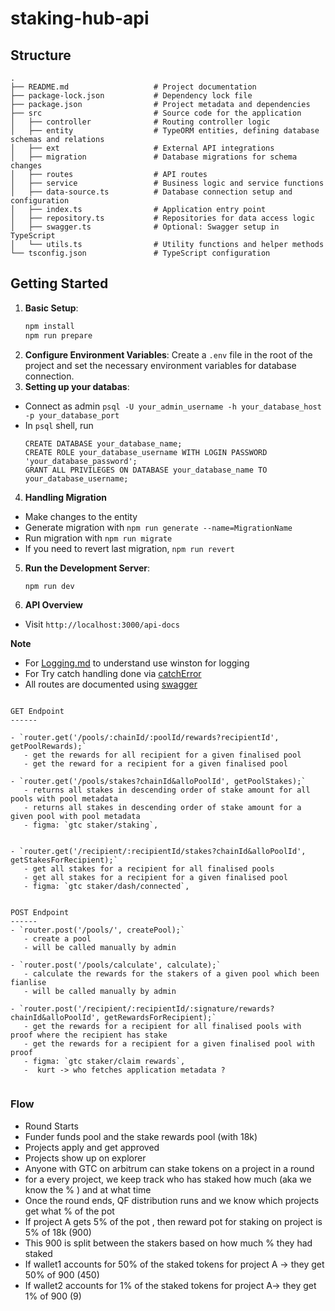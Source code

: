 # staking-hub-api

## Structure

```
.
├── README.md                   # Project documentation
├── package-lock.json           # Dependency lock file
├── package.json                # Project metadata and dependencies
├── src                         # Source code for the application
│   ├── controller              # Routing controller logic
│   ├── entity                  # TypeORM entities, defining database schemas and relations
│   ├── ext                     # External API integrations
│   ├── migration               # Database migrations for schema changes
│   ├── routes                  # API routes
│   ├── service                 # Business logic and service functions
│   ├── data-source.ts          # Database connection setup and configuration
│   ├── index.ts                # Application entry point
│   ├── repository.ts           # Repositories for data access logic
│   ├── swagger.ts              # Optional: Swagger setup in TypeScript
│   └── utils.ts                # Utility functions and helper methods
└── tsconfig.json               # TypeScript configuration
```

## Getting Started

1. **Basic Setup**:
   ```bash
   npm install
   npm run prepare
   ```
2. **Configure Environment Variables**:
   Create a `.env` file in the root of the project and set the necessary environment variables for database connection.
3. **Setting up your databas**:
- Connect as admin `psql -U your_admin_username -h your_database_host -p your_database_port`
- In `psql` shell, run
  ```shell
  CREATE DATABASE your_database_name;
  CREATE ROLE your_database_username WITH LOGIN PASSWORD 'your_database_password';
  GRANT ALL PRIVILEGES ON DATABASE your_database_name TO your_database_username;
  ```
4. **Handling Migration**
- Make changes to the entity
- Generate migration with `npm run generate --name=MigrationName`
- Run migration with `npm run migrate`
- If you need to revert last migration, `npm run revert`
5. **Run the Development Server**:
   ```bash
   npm run dev
   ```
6. **API Overview**
  - Visit `http://localhost:3000/api-docs`

**Note**

- For [Logging.md](./src//logger/logger.md) to understand use winston for logging
- For Try catch handling done via [catchError](./src/utils.ts)
- All routes are documented using [swagger](./src/swagger.ts)

```

GET Endpoint
------

- `router.get('/pools/:chainId/:poolId/rewards?recipientId', getPoolRewards);`
   - get the rewards for all recipient for a given finalised pool
   - get the reward for a recipient for a given finalised pool

- `router.get('/pools/stakes?chainId&alloPoolId', getPoolStakes);`
   - returns all stakes in descending order of stake amount for all pools with pool metadata
   - returns all stakes in descending order of stake amount for a given pool with pool metadata
   - figma: `gtc staker/staking`,


- `router.get('/recipient/:recipientId/stakes?chainId&alloPoolId', getStakesForRecipient);`
   - get all stakes for a recipient for all finalised pools
   - get all stakes for a recipient for a given finalised pool
   - figma: `gtc staker/dash/connected`,


POST Endpoint
------
- `router.post('/pools/', createPool);`
   - create a pool 
   - will be called manually by admin

- `router.post('/pools/calculate', calculate);`
   - calculate the rewards for the stakers of a given pool which been fianlise 
   - will be called manually by admin

- `router.post('/recipient/:recipientId/:signature/rewards?chainId&alloPoolId', getRewardsForRecipient);`
   - get the rewards for a recipient for all finalised pools with proof where the recipient has stake
   - get the rewards for a recipient for a given finalised pool with proof
   - figma: `gtc staker/claim rewards`,
   -  kurt -> who fetches application metadata ?


```

### Flow
- Round Starts
- Funder funds pool and the stake rewards pool (with 18k)
- Projects apply and get approved
- Projects show up on explorer
- Anyone with GTC on arbitrum can stake tokens on a project in a round
- for a every project, we keep track who has staked how much (aka we know the % ) and at what time
- Once the round ends, QF distribution runs and we know which projects get what % of the pot
- If project A gets 5% of the pot , then reward pot for staking on project is 5% of 18k (900)
- This 900 is split between the stakers based on how much % they had staked
- If wallet1 accounts for 50% of the staked tokens for project A -> they get 50% of 900 (450)
- If wallet2 accounts for 1% of the staked tokens for project A-> they get 1% of 900 (9)

